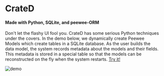 # CrateD
#### Made with Python, SQLite, and peewee-ORM

Don't let the flashy UI fool you. CrateD has some serious Python techniques under the covers. In the demo below, we dynamically create Peewee Models which create tables in a SQLite database. As the user builds the data model, the system records metadata about the models and their fields. This metadata is stored in a special table so that the models can be reconstructed on the fly when the system restarts.
[Try it!](https://crated-demo.patrickshouse.repl.run)

![demo](https://media.giphy.com/media/kaaHywHB1g5y4A2JHO/giphy.gif)

